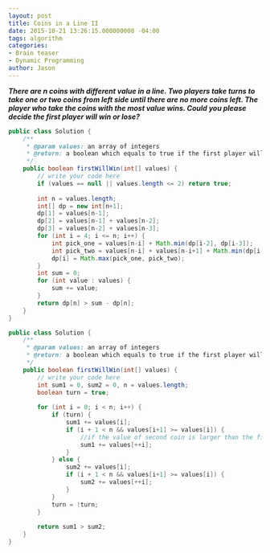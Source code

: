 ```yaml
---
layout: post
title: Coins in a Line II
date: 2015-10-21 13:26:15.000000000 -04:00
tags: algorithm
categories:
- Brain teaser
- Dynamic Programming
author: Jason
---
```

<p><strong><em>There are n coins with different value in a line. Two players take turns to take one or two coins from left side until there are no more coins left. The player who take the coins with the most value wins. Could you please decide the first player will win or lose?</em></strong></p>


``` java
public class Solution {
    /**
     * @param values: an array of integers
     * @return: a boolean which equals to true if the first player will win
     */
    public boolean firstWillWin(int[] values) {
        // write your code here
        if (values == null || values.length <= 2) return true;
        
        int n = values.length;
        int[] dp = new int[n+1];
        dp[1] = values[n-1];
        dp[2] = values[n-1] + values[n-2];
        dp[3] = values[n-2] + values[n-3];
        for (int i = 4; i <= n; i++) {
            int pick_one = values[n-i] + Math.min(dp[i-2], dp[i-3]);
            int pick_two = values[n-i] + values[n-i+1] + Math.min(dp[i-3], dp[i-4]);
            dp[i] = Math.max(pick_one, pick_two);
        }
        int sum = 0;
        for (int value : values) {
            sum += value;
        }
        return dp[n] > sum - dp[n];
    }
}
```
``` java
public class Solution {
    /**
     * @param values: an array of integers
     * @return: a boolean which equals to true if the first player will win
     */
    public boolean firstWillWin(int[] values) {
        // write your code here
        int sum1 = 0, sum2 = 0, n = values.length;
        boolean turn = true;
        
        for (int i = 0; i < n; i++) {
            if (turn) {
                sum1 += values[i];
                if (i + 1 < n && values[i+1] >= values[i]) {
                    //if the value of second coin is larger than the fisrt coin
                    sum1 += values[++i];
                }
            } else {
                sum2 += values[i];
                if (i + 1 < n && values[i+1] >= values[i]) {
                    sum2 += values[++i];
                }
            }
            turn = !turn;
        }
        
        return sum1 > sum2;
    }
}
```
